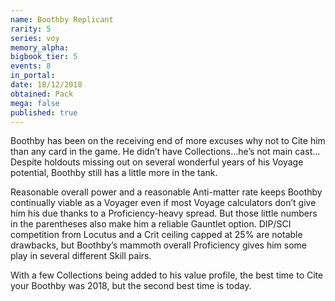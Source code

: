 ```yaml
---
name: Boothby Replicant
rarity: 5
series: voy
memory_alpha:
bigbook_tier: 5
events: 8
in_portal:
date: 18/12/2018
obtained: Pack
mega: false
published: true
---
```


Boothby has been on the receiving end of more excuses why not to Cite him than any card in the game. He didn’t have Collections…he’s not main cast… Despite holdouts missing out on several wonderful years of his Voyage potential, Boothby still has a little more in the tank.

Reasonable overall power and a reasonable Anti-matter rate keeps Boothby continually viable as a Voyager even if most Voyage calculators don’t give him his due thanks to a Proficiency-heavy spread. But those little numbers in the parentheses also make him a reliable Gauntlet option. DIP/SCI competition from Locutus and a Crit ceiling capped at 25% are notable drawbacks, but Boothby’s mammoth overall Proficiency gives him some play in several different Skill pairs.

With a few Collections being added to his value profile, the best time to Cite your Boothby was 2018, but the second best time is today.

